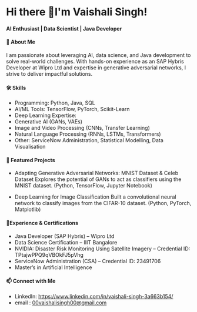 # Hi there 👋I'm Vaishali Singh!
#### AI Enthusiast | Data Scientist | Java Developer

#### 🌟 About Me

I am passionate about leveraging AI, data science, and Java development to solve real-world challenges. With hands-on experience as an SAP Hybris Developer at Wipro Ltd and expertise in generative adversarial networks, I strive to deliver impactful solutions.

#### 🛠 Skills

- Programming: Python, Java, SQL
- AI/ML Tools: TensorFlow, PyTorch, Scikit-Learn
- Deep Learning Expertise:
- Generative AI (GANs, VAEs)
- Image and Video Processing (CNNs, Transfer Learning)
- Natural Language Processing (RNNs, LSTMs, Transformers)
- Other: ServiceNow Administration, Statistical Modelling, Data Visualisation

#### 📂 Featured Projects

- Adapting Generative Adversarial Networks: MNIST Dataset & Celeb Dataset
  Explores the potential of GANs to act as classifiers using the MNIST dataset.
  (Python, TensorFlow, Jupyter Notebook)

- Deep Learning for Image Classification
  Built a convolutional neural network to classify images from the CIFAR-10 dataset.
  (Python, PyTorch, Matplotlib)

#### 📜Experience & Certifications
 
- Java Developer (SAP Hybris) – Wipro Ltd
- Data Science Certification – IIIT Bangalore
- NVIDIA: Disaster Risk Monitoring Using Satellite Imagery – Credential ID: TPtajwPPQ9qVBOkFJ5pVhg
- ServiceNow Administration (CSA) – Credential ID: 23491706
- Master’s in Artificial Intelligence

#### 📫 Connect with Me
- LinkedIn: https://www.linkedin.com/in/vaishali-singh-3a663b154/
- email : 00vaishalisingh00@gmail.com
